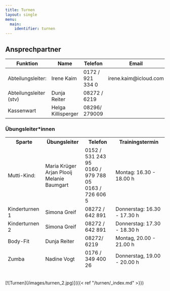```yaml
---
title: Turnen
layout: single
menu:
  main:
    identifier: turnen
---
```


## Ansprechpartner

<table>
<thead> 
<tr>
<th>Funktion</th> <th>Name</th> <th>Telefon <br></th><th>Email</th>
</tr>
</thead> 
<tbody>
<tr class="odd">
<td>Abteilungsleiter:</td>
<td>Irene Kaim<br></td>
<td>0172 / 921 334 0</td>
<td>irene.kaim@icloud.com<br></td>
</tr>
<tr class="even">
<td>Abteilungsleiter (stv)</td>
<td>Dunja Reiter<br></td>
<td>08272 / 6219<br></td>
<td></td>
</tr>
<tr class="odd">
<td>Kassenwart</td>
<td>Helga Killisperger<br></td>
<td>08296/ 279009<br></td>
<td>&nbsp;</td>
</tr>
</tbody>
</table>

### Übungsleiter*innen

<table>
<thead> 
<tr>
<th>Sparte</th> <th>Übungsleiter</th> <th>Telefon</th> <th>Trainingstermin<br></th>
</tr>
<tr class="odd">
<td>Mutti-Kind:</td>
<td>Maria Krüger<br>Arjan Plooij<br>Melanie Baumgart</td>
<td>0152 / 531 243 95<br>0160 / 979 788 05<br>0163 / 726 606 5</td>
<td>Montag: 16.30 - 18.00 h</td>
</tr>
<tr class="odd">
<td>Kinderturnen 1</td>
<td>Simona Greif<br></td>
<td>08272 / 642 891</td>
<td>Donnerstag: 16.30 - 17.30 h<br></td>
</tr>
<tr class="odd">
<td>Kinderturnen 2</td>
<td>Simona Greif<br></td>
<td>08272 / 642 891</td>
<td>Donnerstag: 17.30 - 18.30 h<br></td>
</tr>
<tr class="odd">
<td>Body-Fit</td>
<td>Dunja Reiter</td>
<td>08272/ 6219</td>
<td>Montag, 20.00 - 21.00 h</td>
</tr>
<tr class="even">
<td>Zumba</td>
<td>Nadine Vogt</td>
<td>0176 / 349 400 26</td>
<td>Donnerstag, 19.00 - 20.00 h</td>

</tr>
</thead> 
<tbody>
</tbody>
</table>
<br>
[![Turnen](/images/turnen_2.jpg)]({{< ref "/turnen/_index.md" >}})
